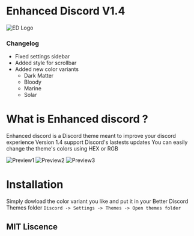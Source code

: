# Enhanced Discord V1.4
![ED Logo](https://preview.ibb.co/kde6aT/ed_logo.jpg)

### Changelog

* Fixed settings sidebar
* Added style for scrollbar
* Added new color variants
  * Dark Matter
  * Bloody
  * Marine
  * Solar

# What is Enhanced discord ?
Enhanced discord is a Discord theme meant to improve your discord experience
Version 1.4 support Discord's lastests updates
You can easily change the theme's colors using HEX or RGB

![Preview1](https://preview.ibb.co/fcQCFT/comparaison1.jpg)
![Preview2](https://preview.ibb.co/cV2g9o/comparaison2.jpg)
![Preview3](https://preview.ibb.co/eeng9o/comparaison3.jpg)

# Installation
Simply dowload the color variant you like and put it in your Better Discord Themes folder
`Discord -> Settings -> Themes -> Open themes folder`

 ## MIT Liscence
